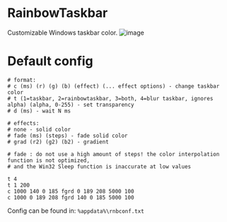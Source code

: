 # RainbowTaskbar
Customizable Windows taskbar color.
![image](https://user-images.githubusercontent.com/39013925/127749893-c171da6b-6dc3-4539-8ccb-9f54dc2675cf.png)

# Default config
```
# format:
# c (ms) (r) (g) (b) (effect) (... effect options) - change taskbar color
# t (1=taskbar, 2=rainbowtaskbar, 3=both, 4=blur taskbar, ignores alpha) (alpha, 0-255) - set transparency
# d (ms) - wait N ms

# effects:
# none - solid color
# fade (ms) (steps) - fade solid color
# grad (r2) (g2) (b2) - gradient

# fade : do not use a high amount of steps! the color interpolation function is not optimized,
# and the Win32 Sleep function is inaccurate at low values

t 4
t 1 200
c 1000 140 0 185 fgrd 0 189 208 5000 100
c 1000 0 189 208 fgrd 140 0 185 5000 100
```
Config can be found in: `%appdata%\rnbconf.txt`

